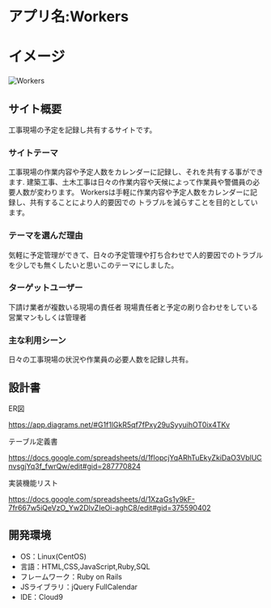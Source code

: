 # アプリ名:Workers

# イメージ
![Workers](https://user-images.githubusercontent.com/86566390/176180677-4bae5f46-7cc6-4ce6-b5d3-6a5b7a7294a8.jpeg)　

## サイト概要
工事現場の予定を記録し共有するサイトです。

### サイトテーマ
工事現場の作業内容や予定人数をカレンダーに記録し、それを共有する事ができます.
建築工事、土木工事は日々の作業内容や天候によって作業員や警備員の必要人数が変わります。
Workersは手軽に作業内容や予定人数をカレンダーに記録し、共有することにより人的要因での
トラブルを減らすことを目的としています。

### テーマを選んだ理由
気軽に予定管理ができて、日々の予定管理や打ち合わせで人的要因でのトラブルを少しでも無くしたいと思いこのテーマにしました。

### ターゲットユーザー
下請け業者が複数いる現場の責任者
現場責任者と予定の刷り合わせをしている営業マンもしくは管理者

### 主な利用シーン
日々の工事現場の状況や作業員の必要人数を記録し共有。

## 設計書

ER図

https://app.diagrams.net/#G1f1lGkR5qf7fPxy29uSyyuihOT0ix4TKv

テーブル定義書

https://docs.google.com/spreadsheets/d/1fIopcjYqARhTuEkyZkiDaO3VblUCnvsgjYq3f_fwrQw/edit#gid=287770824

実装機能リスト

https://docs.google.com/spreadsheets/d/1XzaGs1y9kF-7fr667w5iQeVzO_Yw2DlvZIeOi-aghC8/edit#gid=375590402

## 開発環境
- OS：Linux(CentOS)
- 言語：HTML,CSS,JavaScript,Ruby,SQL
- フレームワーク：Ruby on Rails
- JSライブラリ：jQuery FullCalendar
- IDE：Cloud9


